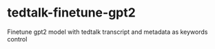 # tedtalk-finetune-gpt2
Finetune gpt2 model with tedtalk transcript and metadata as keywords control
